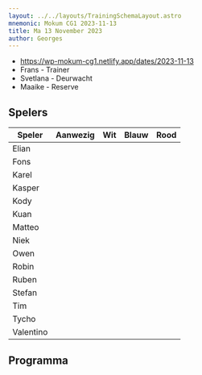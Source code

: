 ```yaml
---
layout: ../../layouts/TrainingSchemaLayout.astro
mnemonic: Mokum CG1 2023-11-13
title: Ma 13 November 2023
author: Georges
---
```


- https://wp-mokum-cg1.netlify.app/dates/2023-11-13
- Frans - Trainer
- Svetlana - Deurwacht
- Maaike - Reserve
## Spelers
| Speler | Aanwezig | Wit | Blauw | Rood |
|--------|----------|-----|-------|------|
| Elian | | | | | |
| Fons | | | | | |
| Karel | | | | | |
| Kasper | | | | | |
| Kody | | | | | |
| Kuan | | | | | |
| Matteo | | | | | |
| Niek | | | | | |
| Owen | | | | | |
| Robin | | | | | |
| Ruben | | | | | |
| Stefan | | | | | |
| Tim | | | | | |
| Tycho | | | | | |
| Valentino | | | | | |
## Programma




